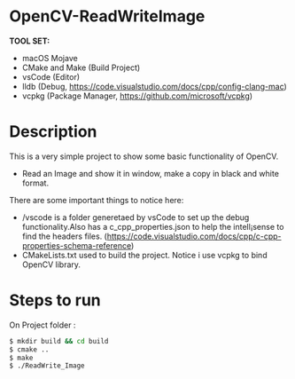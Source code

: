 # OpenCV-ReadWriteImage

**TOOL SET:**

* macOS Mojave
* CMake and Make (Build Project)
* vsCode (Editor)
* lldb (Debug, https://code.visualstudio.com/docs/cpp/config-clang-mac)
* vcpkg (Package Manager, https://github.com/microsoft/vcpkg)

# Description 

This is a very simple project to show some basic functionality of OpenCV.
* Read an Image and show it in window, make a copy in black and white format. 

There are some important things to notice here:

* /vscode is a folder generetaed by vsCode to set up the debug functionality.Also has a c_cpp_properties.json to help the intell¡sense to find the headers files. (https://code.visualstudio.com/docs/cpp/c-cpp-properties-schema-reference)
* CMakeLists.txt used to build the project. Notice i use vcpkg to bind OpenCV library.

# Steps to run

On Project folder :

```sh
$ mkdir build && cd build
$ cmake ..
$ make
$ ./ReadWrite_Image
```
